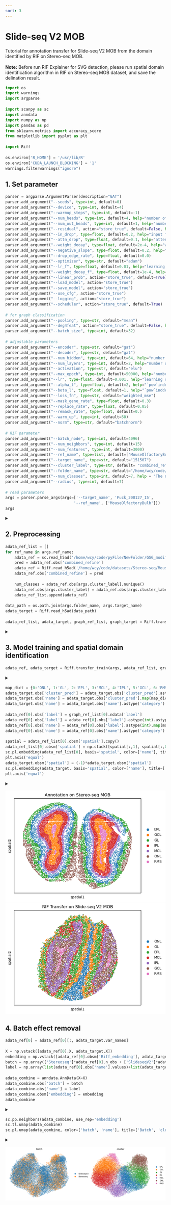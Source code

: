 ```yaml
---
sort: 3
---
```


# Slide-seq V2 MOB

Tutorial for annotation transfer for Slide-seq V2 MOB from the domain identified by RIF on Stereo-seq MOB. <br> <br>
**Note:** Before run RIF Explainer for SVG detection, please run spatial domain identification algorithm in RIF on Stereo-seq MOB dataset, and save the delination result. 

```python
import os
import warnings
import argparse

import scanpy as sc
import anndata
import numpy as np
import pandas as pd
from sklearn.metrics import accuracy_score
from matplotlib import pyplot as plt

import Riff

os.environ['R_HOME'] = '/usr/lib/R'
os.environ['CUDA_LAUNCH_BLOCKING'] = '1'
warnings.filterwarnings("ignore")
```

## 1. Set parameter
```python
parser = argparse.ArgumentParser(description="GAT")
parser.add_argument("--seeds", type=int, default=0)
parser.add_argument("--device", type=int, default=4)
parser.add_argument("--warmup_steps", type=int, default=-1)
parser.add_argument("--num_heads", type=int, default=4, help="number of hidden attention heads")
parser.add_argument("--num_out_heads", type=int, default=1, help="number of output attention heads")
parser.add_argument("--residual", action="store_true", default=False, help="use residual connection")
parser.add_argument("--in_drop", type=float, default=0.2, help="input feature dropout")
parser.add_argument("--attn_drop", type=float, default=0.1, help="attention dropout")
parser.add_argument("--weight_decay", type=float, default=2e-4, help="weight decay")
parser.add_argument("--negative_slope", type=float, default=0.2, help="the negative slope of leaky relu for GAT")
parser.add_argument("--drop_edge_rate", type=float, default=0.0)
parser.add_argument("--optimizer", type=str, default="adam")
parser.add_argument("--lr_f", type=float, default=0.01, help="learning rate for evaluation")
parser.add_argument("--weight_decay_f", type=float, default=1e-4, help="weight decay for evaluation")
parser.add_argument("--linear_prob", action="store_true", default=True)
parser.add_argument("--load_model", action="store_true")
parser.add_argument("--save_model", action="store_true")
parser.add_argument("--use_cfg", action="store_true")
parser.add_argument("--logging", action="store_true")
parser.add_argument("--scheduler", action="store_true", default=True)

# for graph classification
parser.add_argument("--pooling", type=str, default="mean")
parser.add_argument("--deg4feat", action="store_true", default=False, help="use node degree as input feature")
parser.add_argument("--batch_size", type=int, default=32)

# adjustable parameters
parser.add_argument("--encoder", type=str, default="gat")
parser.add_argument("--decoder", type=str, default="gat")
parser.add_argument("--num_hidden", type=int, default=64, help="number of hidden units")
parser.add_argument("--num_layers", type=int, default=2, help="number of hidden layers")
parser.add_argument("--activation", type=str, default="elu")
parser.add_argument("--max_epoch", type=int, default=50000, help="number of training epochs")
parser.add_argument("--lr", type=float, default=0.001, help="learning rate")
parser.add_argument("--alpha_l", type=float, default=2, help="`pow`inddex for `weighted_mse` loss")
parser.add_argument("--beta_l", type=float, default=1, help="`pow`inddex for `weighted_mse` loss")   
parser.add_argument("--loss_fn", type=str, default="weighted_mse")
parser.add_argument("--mask_gene_rate", type=float, default=0.3)
parser.add_argument("--replace_rate", type=float, default=0.05)
parser.add_argument("--remask_rate", type=float, default=0.)
parser.add_argument("--warm_up", type=int, default=50)
parser.add_argument("--norm", type=str, default="batchnorm")

# RIF parameter
parser.add_argument("--batch_node", type=int, default=4096)
parser.add_argument("--num_neighbors", type=int, default=15)
parser.add_argument("--num_features", type=int, default=3000)
parser.add_argument("--ref_name", type=list, default=["MouseOlfactoryBulb"])
parser.add_argument("--target_name", type=str, default="151507")
parser.add_argument("--cluster_label", type=str, default= "combined_refine")
parser.add_argument("--folder_name", type=str, default="/home/wcy/code/datasets/SlideseqV2/")  
parser.add_argument("--num_classes", type=int, default=7, help = "The number of clusters")
parser.add_argument("--radius", type=int, default=7)

# read parameters
args = parser.parse_args(args=['--target_name', 'Puck_200127_15',
                              '--ref_name', ['MouseOlfactoryBulb']]) 
args
```

<details>
<summary> </summary>
Namespace(activation='elu', alpha_l=2, attn_drop=0.1, batch_node=4096, batch_size=32, beta_l=1, cluster_label='combined_refine', decoder='gat', deg4feat=False, device=4, drop_edge_rate=0.0, encoder='gat', folder_name='/home/wcy/code/datasets/SlideseqV2/', in_drop=0.2, linear_prob=True, load_model=False, logging=False, loss_fn='weighted_mse', lr=0.001, lr_f=0.01, mask_gene_rate=0.3, max_epoch=50000, negative_slope=0.2, norm='batchnorm', num_classes=7, num_features=3000, num_heads=4, num_hidden=64, num_layers=2, num_neighbors=15, num_out_heads=1, optimizer='adam', pooling='mean', radius=7, ref_name=['MouseOlfactoryBulb'], remask_rate=0.0, replace_rate=0.05, residual=False, save_model=False, scheduler=True, seeds=0, target_name='Puck_200127_15', use_cfg=False, warm_up=50, warmup_steps=-1, weight_decay=0.0002, weight_decay_f=0.0001)
</details>

## 2. Preprocessing

```python
adata_ref_list = []
for ref_name in args.ref_name:
    adata_ref = sc.read_h5ad('/home/wcy/code/pyFile/NewFolder/GSG_modified_DLPFH/output/adata/MouseOlfactoryBulb.h5ad')
    pred = adata_ref.obs['combined_refine']
    adata_ref = Riff.read_h5ad('/home/wcy/code/datasets/Stereo-seq/MouseOlfactoryBulb')
    adata_ref.obs['combined_refine'] = pred

    num_classes = adata_ref.obs[args.cluster_label].nunique()
    adata_ref.obs[args.cluster_label] = adata_ref.obs[args.cluster_label].astype('category')
    adata_ref_list.append(adata_ref)

data_path = os.path.join(args.folder_name, args.target_name)
adata_target = Riff.read_h5ad(data_path)
        
adata_ref_list, adata_target, graph_ref_list, graph_target = Riff.transfer_preprocess(args, adata_ref_list, adata_target)
```
<details>
<summary> </summary>
=============== Contructing graph =================
</details>

##  3. Model training and spatial domain identification
```python
adata_ref, adata_target = Riff.transfer_train(args, adata_ref_list, graph_ref_list, adata_target, graph_target, num_classes)
```
<details>
<summary> </summary>
=============== Building model =============== <br>
===================== Start training ======================= <br>
# Epoch 49999: train_loss: 0.63, recon_loss: 4.70, cls_loss: 0.59: 100%|████████████████████████████████████████████████████████████████████████████████████████████████████████████████████████████████████████████| 50000/50000 [3:07:17<00:00,  4.45it/s] <br>
</details>

```python
map_dict = {0:'ONL', 1:'GL', 2:'EPL', 3:'MCL', 4:'IPL', 5:'GCL', 6:'RMS'}
adata_target.obs['cluster_pred'] = adata_target.obs['cluster_pred'].astype(int).astype('category')
adata_target.obs['name'] = adata_target.obs['cluster_pred'].map(map_dict).values
adata_target.obs['name'] = adata_target.obs['name'].astype('category')

adata_ref[0].obs['label'] = graph_ref_list[0].ndata['label']
adata_ref[0].obs['label'] = adata_ref[0].obs['label'].astype(int).astype('category')
adata_ref[0].obs['name'] = adata_ref[0].obs['label'].astype(int).map(map_dict).values
adata_ref[0].obs['name'] = adata_ref[0].obs['name'].astype('category')

spatial = adata_ref_list[0].obsm['spatial'].copy()
adata_ref_list[0].obsm['spatial'] = np.stack([spatial[:,1], spatial[:,0]], axis=1)
sc.pl.embedding(adata_ref_list[0], basis='spatial', color=['name'], title=['Annotation on Stereo-seq MOB'], s=12, show=False)
plt.axis('equal')
adata_target.obsm['spatial'] = (-1)*adata_target.obsm['spatial']
sc.pl.embedding(adata_target, basis='spatial', color=['name'], title=['RIF Transfer on Slide-seq V2 MOB'], s=12, show=False)
plt.axis('equal')
```

<details>
<summary> </summary>
(-5108.555, -588.545, -5670.73, -847.6700000000001)
</details>

![](https://github.com/DDDoGGie/RIF/raw/gh-pages/docs/Figures/Transfer/Transfer_Stereoseq_MOB_domain.png)
![](https://github.com/DDDoGGie/RIF/raw/gh-pages/docs/Figures/Transfer/Transfer_SlideseqV2_MOB_domain.png)

## 4. Batch effect removal

```python
adata_ref[0] = adata_ref[0][:, adata_target.var_names]

X = np.vstack([adata_ref[0].X, adata_target.X])
embedding = np.vstack([adata_ref[0].obsm['Riff_embedding'], adata_target.obsm['Riff_embedding']])
batch = np.array(['Stereoseq']*adata_ref[0].n_obs + ['SlideseqV2']*adata_target.n_obs)
label = np.array(list(adata_ref[0].obs['name'].values)+list(adata_target.obs['name'].values))

adata_combine = anndata.AnnData(X=X)
adata_combine.obs['batch'] = batch
adata_combine.obs['name'] = label
adata_combine.obsm['embedding'] = embedding
adata_combine
```
<details>
<summary> </summary>
AnnData object with n_obs × n_vars = 39248 × 3000 <br>
    obs: 'batch', 'name' <br>
    obsm: 'embedding' <br>
</details>

```python
sc.pp.neighbors(adata_combine, use_rep='embedding')
sc.tl.umap(adata_combine)
sc.pl.umap(adata_combine, color=['batch', 'name'], title=['Batch', 'cluster'], s=9, frameon=False, show=False)
```

<details>
<summary> </summary>
[ &lt AxesSubplot: title={'center': 'Batch'}, xlabel='UMAP1', ylabel='UMAP2' &gt, <br>
 &lt AxesSubplot: title={'center': 'cluster'}, xlabel='UMAP1', ylabel='UMAP2'&gt ] <br>
</details>

![](https://github.com/DDDoGGie/RIF/raw/gh-pages/docs/Figures/Transfer/Transfer_MOB_batch.png)
